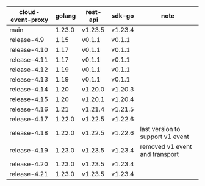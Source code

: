 | cloud-event-proxy | golang | rest-api | sdk-go  | note         |
| ----------------- | ------ | -------- | ------- | ------------ |
| main | 1.23.0 | v1.23.5 | v1.23.4 |  |
| release-4.9 | 1.15 | v0.1.1 | v0.1.1 |  |
| release-4.10 | 1.17 | v0.1.1 | v0.1.1 |  |
| release-4.11 | 1.17 | v0.1.1 | v0.1.1 |  |
| release-4.12 | 1.19 | v0.1.1 | v0.1.1 |  |
| release-4.13 | 1.19 | v0.1.1 | v0.1.1 |  |
| release-4.14 | 1.20 | v1.20.0 | v1.20.3 |  |
| release-4.15 | 1.20 | v1.20.1 | v1.20.4 |  |
| release-4.16 | 1.21 | v1.21.4 | v1.21.5 |  |
| release-4.17 | 1.22.0 | v1.22.5 | v1.22.6 |  |
| release-4.18 | 1.22.0 | v1.22.5 | v1.22.6 | last version to support v1 event |
| release-4.19 | 1.23.0 | v1.23.5 | v1.23.4 | removed v1 event and transport |
| release-4.20 | 1.23.0 | v1.23.5 | v1.23.4 |  |
| release-4.21 | 1.23.0 | v1.23.5 | v1.23.4 |  |
